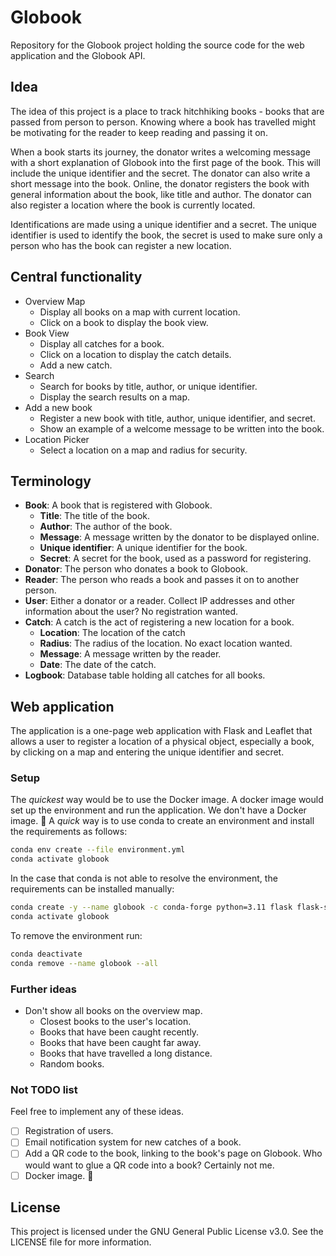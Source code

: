 # Globook

Repository for the Globook project holding the source code for the web application and
the Globook API.

## Idea

The idea of this project is a place to track hitchhiking books - books that are
passed from person to person. Knowing where a book has travelled might be motivating
for the reader to keep reading and passing it on.

When a book starts its journey, the donator writes a welcoming message with a short
explanation of Globook into the first page of the book. This will include the unique
identifier and the secret. The donator can also write a short message into the book.
Online, the donator registers the book with general information about the book, like
title and author. The donator can also register a location where the book is currently
located.

Identifications are made using a unique identifier and a secret. The unique identifier
is used to identify the book, the secret is used to make sure only a person who
has the book can register a new location.

## Central functionality

- Overview Map
    - Display all books on a map with current location.
    - Click on a book to display the book view.
- Book View
    - Display all catches for a book.
    - Click on a location to display the catch details.
    - Add a new catch.
- Search
    - Search for books by title, author, or unique identifier.
    - Display the search results on a map.
- Add a new book
    - Register a new book with title, author, unique identifier, and secret.
    - Show an example of a welcome message to be written into the book.
- Location Picker
    - Select a location on a map and radius for security.

## Terminology

- **Book**: A book that is registered with Globook.
    - **Title**: The title of the book.
    - **Author**: The author of the book.
    - **Message**: A message written by the donator to be displayed online.
    - **Unique identifier**: A unique identifier for the book.
    - **Secret**: A secret for the book, used as a password for registering.
- **Donator**: The person who donates a book to Globook.
- **Reader**: The person who reads a book and passes it on to another person.
- **User**: Either a donator or a reader. Collect IP addresses and other information
  about the user? No registration wanted.
- **Catch**: A catch is the act of registering a new location for a book.
    - **Location**: The location of the catch
    - **Radius**: The radius of the location. No exact location wanted.
    - **Message**: A message written by the reader.
    - **Date**: The date of the catch.
- **Logbook**: Database table holding all catches for all books.

## Web application

The application is a one-page web application with Flask and Leaflet that allows a
user to register a location of a physical object, especially a book, by clicking on
a map and entering the unique identifier and secret.

### Setup

The _quickest_ way would be to use the Docker image. A docker image would set up
the environment and run the application. We don't have a Docker image. 🤷
A _quick_ way is to use conda to create an environment and install the requirements as
follows:

```bash
conda env create --file environment.yml
conda activate globook
```

In the case that conda is not able to resolve the environment, the requirements can be
installed manually:

```bash
conda create -y --name globook -c conda-forge python=3.11 flask flask-sqlalchemy flask-restful flask-cors
conda activate globook
```

To remove the environment run:

```bash
conda deactivate
conda remove --name globook --all
```

### Further ideas

- Don't show all books on the overview map.
    - Closest books to the user's location.
    - Books that have been caught recently.
    - Books that have been caught far away.
    - Books that have travelled a long distance.
    - Random books.

### Not TODO list

Feel free to implement any of these ideas.

- [ ] Registration of users.
- [ ] Email notification system for new catches of a book.
- [ ] Add a QR code to the book, linking to the book's page on Globook. Who would
  want to glue a QR code into a book? Certainly not me.
- [ ] Docker image. 🤷

## License

This project is licensed under the GNU General Public License v3.0. See the LICENSE
file for more information.